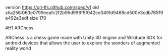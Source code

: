 version https://git-lfs.github.com/spec/v1
oid sha256:063e0799eeafc2f2b95d996f5f042ce049fd9468cd500e3cdb76519e492e3edf
size 170

#H1 ARChess

ARChess is a chess game made with Unity 3D engine and Wikitude SDK for android devices that allows the user to explore the wonders of augmented reality world
